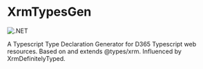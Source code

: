 # XrmTypesGen

![.NET](https://github.com/OliverFlint/XrmTypesGen/workflows/.NET/badge.svg)

A Typescript Type Declaration Generator for D365 Typescript web resources. Based on and extends @types/xrm. Influenced by XrmDefinitelyTyped.
